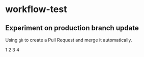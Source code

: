 # workflow-test

## Experiment on production branch update

Using `gh` to create a Pull Request and merge it automatically.

1
2
3
4
